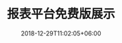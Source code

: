 ---
title: "报表平台免费版展示"
date: 2018-12-29T11:02:05+06:00
icon: "ti-panel"
description: "Lorem ipsum dolor sit amet ipsum dolor sit amet ipsum dolor sit amet"
type : "pages"
weight: 1
---